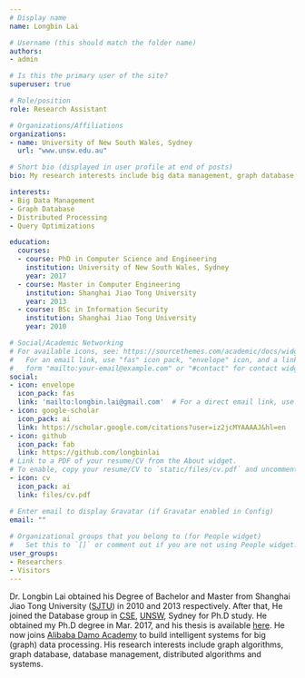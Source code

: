 ```yaml
---
# Display name
name: Longbin Lai

# Username (this should match the folder name)
authors:
- admin

# Is this the primary user of the site?
superuser: true

# Role/position
role: Research Assistant 

# Organizations/Affiliations
organizations:
- name: University of New South Wales, Sydney
  url: "www.unsw.edu.au"

# Short bio (displayed in user profile at end of posts)
bio: My research interests include big data management, graph database, distributed processing and query optimizations.

interests:
- Big Data Management
- Graph Database
- Distributed Processing
- Query Optimizations

education:
  courses:
  - course: PhD in Computer Science and Engineering
    institution: University of New South Wales, Sydney
    year: 2017
  - course: Master in Computer Engineering
    institution: Shanghai Jiao Tong University
    year: 2013
  - course: BSc in Information Security
    institution: Shanghai Jiao Tong University
    year: 2010

# Social/Academic Networking
# For available icons, see: https://sourcethemes.com/academic/docs/widgets/#icons
#   For an email link, use "fas" icon pack, "envelope" icon, and a link in the
#   form "mailto:your-email@example.com" or "#contact" for contact widget.
social:
- icon: envelope
  icon_pack: fas
  link: 'mailto:longbin.lai@gmail.com'  # For a direct email link, use "mailto:test@example.org".
- icon: google-scholar
  icon_pack: ai
  link: https://scholar.google.com/citations?user=iz2jcMYAAAAJ&hl=en
- icon: github
  icon_pack: fab
  link: https://github.com/longbinlai
# Link to a PDF of your resume/CV from the About widget.
# To enable, copy your resume/CV to `static/files/cv.pdf` and uncomment the lines below.  
- icon: cv
  icon_pack: ai
  link: files/cv.pdf

# Enter email to display Gravatar (if Gravatar enabled in Config)
email: ""
  
# Organizational groups that you belong to (for People widget)
#   Set this to `[]` or comment out if you are not using People widget.  
user_groups:
- Researchers
- Visitors
---
```


Dr. Longbin Lai obtained his Degree of Bachelor and Master from Shanghai Jiao Tong University ([SJTU](http://www.sjtu.edu.cn)) in 2010 and 2013 respectively. After that, He joined the Database group in [CSE](https://www.engineering.unsw.edu.au/computer-science-engineering/), [UNSW](https://www.unsw.edu.au/), Sydney for Ph.D study. He obtained my Ph.D degree in Mar. 2017, and his thesis is available [here](http://unsworks.unsw.edu.au/fapi/datastream/unsworks:45376/SOURCE02?view=true). He now joins [Alibaba Damo Academy](https://damo.alibaba.com/) to build intelligent systems for big (graph) data processing. His research interests include graph algorithms, graph database, database management, distributed algorithms and systems. 



